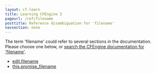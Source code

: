 ```yaml
---
layout: cf-learn
title: Learning CFEngine 3
pageurl: /ref/filename
posttitle: Reference disambiguation for 'filename'
navsection: none
---
```


The term 'filename' could refer to several sections in the documentation. Please choose one below, or
[search the CFEngine documentation for 'filename'](http://cfengine.com/docs/latest/search.html?q=filename).

- [edit.filename](http://cfengine.com/docs/latest/reference-special-variables-edit.html#edit-filename)
- [this.promise_filename](http://cfengine.com/docs/latest/reference-special-variables-this.html#this-promise_filename)

